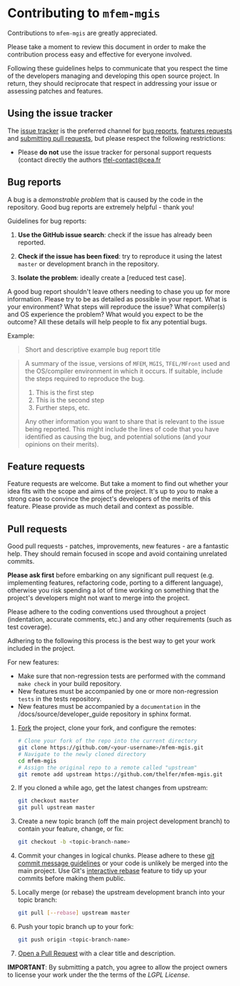 # Contributing to `mfem-mgis`

Contributions to `mfem-mgis` are greatly appreciated.

Please take a moment to review this document in order to make the
contribution process easy and effective for everyone involved.

Following these guidelines helps to communicate that you respect the time of
the developers managing and developing this open source project. In return,
they should reciprocate that respect in addressing your issue or assessing
patches and features.

## Using the issue tracker

The [issue tracker](https://github.com/thelfer/mfem-mgis/issues) is the
preferred channel for [bug reports](#bugs), [features
requests](#features) and [submitting pull requests](#pull-requests), but
please respect the following restrictions:

* Please **do not** use the issue tracker for personal support requests
  (contact directly the authors
  [tfel-contact@cea.fr](mailto:tfel-contact@cea.fr)

## Bug reports

A bug is a _demonstrable problem_ that is caused by the code in the repository.
Good bug reports are extremely helpful - thank you!

Guidelines for bug reports:

1. **Use the GitHub issue search**: check if the issue has already been
   reported.

2. **Check if the issue has been fixed**: try to reproduce it using the
   latest `master` or development branch in the repository.

3. **Isolate the problem**: ideally create a [reduced test
   case].

A good bug report shouldn't leave others needing to chase you up for more
information. Please try to be as detailed as possible in your report. What is
your environment? What steps will reproduce the issue? What compiler(s) and OS
experience the problem? What would you expect to be the outcome? All these
details will help people to fix any potential bugs.

Example:

> Short and descriptive example bug report title
>

> A summary of the issue, versions of `MFEM`, `MGIS`, `TFEL/MFront` used
> and the OS/compiler environment in which it occurs. If suitable,
> include the steps required to reproduce the bug.
>
> 1. This is the first step
> 2. This is the second step
> 3. Further steps, etc.
>
> Any other information you want to share that is relevant to the issue being
> reported. This might include the lines of code that you have identified as
> causing the bug, and potential solutions (and your opinions on their
> merits).

## Feature requests

Feature requests are welcome. But take a moment to find out whether your idea
fits with the scope and aims of the project. It's up to *you* to make a strong
case to convince the project's developers of the merits of this feature. Please
provide as much detail and context as possible.

## Pull requests

Good pull requests - patches, improvements, new features - are a fantastic
help. They should remain focused in scope and avoid containing unrelated
commits.

**Please ask first** before embarking on any significant pull request (e.g.
implementing features, refactoring code, porting to a different language),
otherwise you risk spending a lot of time working on something that the
project's developers might not want to merge into the project.

Please adhere to the coding conventions used throughout a project (indentation,
accurate comments, etc.) and any other requirements (such as test coverage).

Adhering to the following this process is the best way to get your work
included in the project.

For new features:

  - Make sure that non-regression tests are performed with the command ``make check`` in your build repository.
 - New features must be accompanied by one or more non-regression ``tests`` in the tests repository.
 - New features must be accompanied by a ``documentation`` in the /docs/source/developer_guide repository in sphinx format.


1. [Fork](http://help.github.com/fork-a-repo/) the project, clone your fork,
   and configure the remotes:

   ```bash
   # Clone your fork of the repo into the current directory
   git clone https://github.com/<your-username>/mfem-mgis.git
   # Navigate to the newly cloned directory
   cd mfem-mgis
   # Assign the original repo to a remote called "upstream"
   git remote add upstream https://github.com/thelfer/mfem-mgis.git
   ```

2. If you cloned a while ago, get the latest changes from upstream:

   ```bash
   git checkout master
   git pull upstream master
   ```

3. Create a new topic branch (off the main project development branch) to
   contain your feature, change, or fix:

   ```bash
   git checkout -b <topic-branch-name>
   ```

4. Commit your changes in logical chunks. Please adhere to these [git commit
   message guidelines](http://tbaggery.com/2008/04/19/a-note-about-git-commit-messages.html)
   or your code is unlikely be merged into the main project. Use Git's
   [interactive rebase](https://help.github.com/articles/interactive-rebase)
   feature to tidy up your commits before making them public.

5. Locally merge (or rebase) the upstream development branch into your topic branch:

   ```bash
   git pull [--rebase] upstream master
   ```

6. Push your topic branch up to your fork:

   ```bash
   git push origin <topic-branch-name>
   ```

7. [Open a Pull Request](https://help.github.com/articles/using-pull-requests/)
    with a clear title and description.
   
**IMPORTANT**: By submitting a patch, you agree to allow the project owners to
license your work under the the terms of the *LGPL License*.

<!--
This file is merely a copy of the `CONTRIBUTING.md` file of the
html5boilerplate project

Copyright (c) HTML5 Boilerplate

Permission is hereby granted, free of charge, to any person obtaining a copy of
this software and associated documentation files (the "Software"), to deal in
the Software without restriction, including without limitation the rights to
use, copy, modify, merge, publish, distribute, sublicense, and/or sell copies
of the Software, and to permit persons to whom the Software is furnished to do
so, subject to the following conditions:

The above copyright notice and this permission notice shall be included in all
copies or substantial portions of the Software.

THE SOFTWARE IS PROVIDED "AS IS", WITHOUT WARRANTY OF ANY KIND, EXPRESS OR
IMPLIED, INCLUDING BUT NOT LIMITED TO THE WARRANTIES OF MERCHANTABILITY,
FITNESS FOR A PARTICULAR PURPOSE AND NONINFRINGEMENT. IN NO EVENT SHALL THE
AUTHORS OR COPYRIGHT HOLDERS BE LIABLE FOR ANY CLAIM, DAMAGES OR OTHER
LIABILITY, WHETHER IN AN ACTION OF CONTRACT, TORT OR OTHERWISE, ARISING FROM,
OUT OF OR IN CONNECTION WITH THE SOFTWARE OR THE USE OR OTHER DEALINGS IN THE
SOFTWARE.
-->
